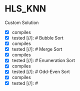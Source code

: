 # HLS_KNN

Custom Solution
- [x] compiles
- [x] tested
[//]: #
Bubble Sort
- [x] compiles
- [x] tested
[//]: #
Merge Sort
- [x] compiles
- [x] tested
[//]: #
Enumeration Sort
- [x] compiles
- [x] tested
[//]: #
Odd-Even Sort
- [x] compiles
- [x] tested
[//]: #